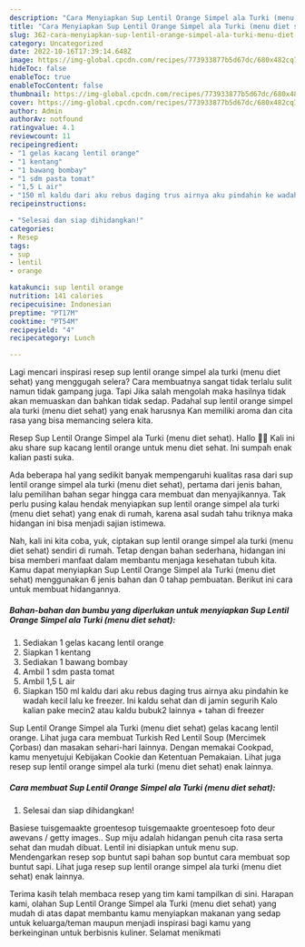 ```yaml
---
description: "Cara Menyiapkan Sup Lentil Orange Simpel ala Turki (menu diet sehat), Enak"
title: "Cara Menyiapkan Sup Lentil Orange Simpel ala Turki (menu diet sehat), Enak"
slug: 362-cara-menyiapkan-sup-lentil-orange-simpel-ala-turki-menu-diet-sehat-enak
category: Uncategorized
date: 2022-10-16T17:39:14.648Z
image: https://img-global.cpcdn.com/recipes/773933877b5d67dc/680x482cq70/sup-lentil-orange-simpel-ala-turki-menu-diet-sehat-foto-resep-utama.jpg
hideToc: false
enableToc: true
enableTocContent: false
thumbnail: https://img-global.cpcdn.com/recipes/773933877b5d67dc/680x482cq70/sup-lentil-orange-simpel-ala-turki-menu-diet-sehat-foto-resep-utama.jpg
cover: https://img-global.cpcdn.com/recipes/773933877b5d67dc/680x482cq70/sup-lentil-orange-simpel-ala-turki-menu-diet-sehat-foto-resep-utama.jpg
author: Admin
authorAv: notfound
ratingvalue: 4.1
reviewcount: 11
recipeingredient:
- "1 gelas kacang lentil orange"
- "1 kentang"
- "1 bawang bombay"
- "1 sdm pasta tomat"
- "1,5 L air"
- "150 ml kaldu dari aku rebus daging trus airnya aku pindahin ke wadah kecil lalu ke freezer Ini kaldu sehat dan di jamin segurih Kalo kalian pake mecin2 atau kaldu bubuk2 lainnya  tahan di freezer"
recipeinstructions:

- "Selesai dan siap dihidangkan!"
categories:
- Resep
tags:
- sup
- lentil
- orange

katakunci: sup lentil orange 
nutrition: 141 calories
recipecuisine: Indonesian
preptime: "PT17M"
cooktime: "PT54M"
recipeyield: "4"
recipecategory: Lunch

---
```



Lagi mencari inspirasi resep sup lentil orange simpel ala turki (menu diet sehat) yang menggugah selera? Cara membuatnya sangat tidak terlalu sulit namun tidak gampang juga. Tapi Jika salah mengolah maka hasilnya tidak akan memuaskan dan bahkan tidak sedap. Padahal sup lentil orange simpel ala turki (menu diet sehat) yang enak harusnya Kan memiliki aroma dan cita rasa yang bisa memancing selera kita.


Resep Sup Lentil Orange Simpel ala Turki (menu diet sehat). Hallo 🙋‍♀️ Kali ini aku share sup kacang lentil orange untuk menu diet sehat. Ini sumpah enak kalian pasti suka.

Ada beberapa hal yang sedikit banyak mempengaruhi kualitas rasa dari sup lentil orange simpel ala turki (menu diet sehat), pertama dari jenis bahan, lalu pemilihan bahan segar hingga cara membuat dan menyajikannya. Tak perlu pusing kalau hendak menyiapkan sup lentil orange simpel ala turki (menu diet sehat) yang enak di rumah, karena asal sudah tahu triknya maka hidangan ini bisa menjadi sajian istimewa.


Nah, kali ini kita coba, yuk, ciptakan sup lentil orange simpel ala turki (menu diet sehat) sendiri di rumah. Tetap dengan bahan sederhana, hidangan ini bisa memberi manfaat dalam membantu menjaga kesehatan tubuh kita. Kamu dapat menyiapkan Sup Lentil Orange Simpel ala Turki (menu diet sehat) menggunakan 6 jenis bahan dan 0 tahap pembuatan. Berikut ini cara untuk membuat hidangannya.

<!--inarticleads1-->

##### Bahan-bahan dan bumbu yang diperlukan untuk menyiapkan Sup Lentil Orange Simpel ala Turki (menu diet sehat):

1. Sediakan 1 gelas kacang lentil orange
1. Siapkan 1 kentang
1. Sediakan 1 bawang bombay
1. Ambil 1 sdm pasta tomat
1. Ambil 1,5 L air
1. Siapkan 150 ml kaldu dari aku rebus daging trus airnya aku pindahin ke wadah kecil lalu ke freezer. Ini kaldu sehat dan di jamin segurih Kalo kalian pake mecin2 atau kaldu bubuk2 lainnya + tahan di freezer


Sup Lentil Orange Simpel ala Turki (menu diet sehat) gelas kacang lentil orange. Lihat juga cara membuat Turkish Red Lentil Soup (Mercimek Çorbası) dan masakan sehari-hari lainnya. Dengan memakai Cookpad, kamu menyetujui Kebijakan Cookie dan Ketentuan Pemakaian. Lihat juga resep sup lentil orange simpel ala turki (menu diet sehat) enak lainnya. 

<!--inarticleads2-->

##### Cara membuat Sup Lentil Orange Simpel ala Turki (menu diet sehat):


1. Selesai dan siap dihidangkan!

Basiese tuisgemaakte groentesop tuisgemaakte groentesoep foto deur awevans / getty images.. Sup miju adalah hidangan penuh cita rasa serta sehat dan mudah dibuat. Lentil ini disiapkan untuk menu sup. Mendengarkan resep sop buntut sapi bahan sop buntut cara membuat sop buntut sapi. Lihat juga resep sup lentil orange simpel ala turki (menu diet sehat) enak lainnya. 

Terima kasih telah membaca resep yang tim kami tampilkan di sini. Harapan kami, olahan Sup Lentil Orange Simpel ala Turki (menu diet sehat) yang mudah di atas dapat membantu kamu menyiapkan makanan yang sedap untuk keluarga/teman maupun menjadi inspirasi bagi kamu yang berkeinginan untuk berbisnis kuliner. Selamat menikmati
